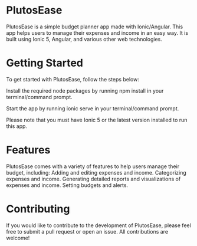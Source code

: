 # PlutosEase

PlutosEase is a simple budget planner app made with Ionic/Angular. This app helps users to manage their expenses and income in an easy way. It is built using Ionic 5, Angular, and various other web technologies.

# Getting Started
To get started with PlutosEase, follow the steps below:

Install the required node packages by running npm install in your terminal/command prompt.

Start the app by running ionic serve in your terminal/command prompt.

Please note that you must have Ionic 5 or the latest version installed to run this app.

# Features
PlutosEase comes with a variety of features to help users manage their budget, including:
Adding and editing expenses and income.
Categorizing expenses and income.
Generating detailed reports and visualizations of expenses and income.
Setting budgets and alerts.

# Contributing
If you would like to contribute to the development of PlutosEase, please feel free to submit a pull request or open an issue. All contributions are welcome!

